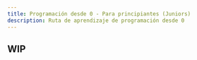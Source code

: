 ```yaml
---
title: Programación desde 0 - Para principiantes (Juniors)
description: Ruta de aprendizaje de programación desde 0
---
```


## WIP